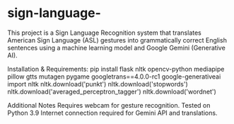 # sign-language- 
This project is a Sign Language Recognition system that translates American Sign Language (ASL) gestures into grammatically correct English sentences using a machine learning model and Google Gemini (Generative AI).

Installation & Requirements:
pip install flask nltk opencv-python mediapipe pillow gtts mutagen pygame googletrans==4.0.0-rc1 google-generativeai
import nltk
nltk.download('punkt')
nltk.download('stopwords')
nltk.download('averaged_perceptron_tagger')
nltk.download('wordnet')

Additional Notes
Requires webcam for gesture recognition.
Tested on Python 3.9
Internet connection required for Gemini API and translations.



